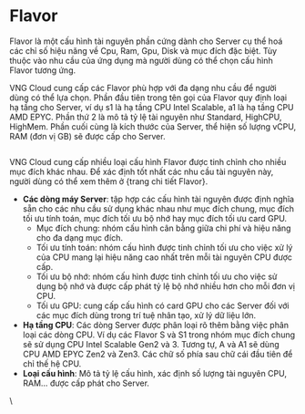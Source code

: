 # Flavor

Flavor là một cấu hình tài nguyên phần cứng dành cho Server cụ thể hoá các chỉ số hiệu năng về Cpu, Ram, Gpu, Disk và mục đích đặc biệt. Tùy thuộc vào nhu cầu của ứng dụng mà người dùng có thể chọn cấu hình Flavor tương ứng.

VNG Cloud cung cấp các Flavor phù hợp với đa dạng nhu cầu để người dùng có thể lựa chọn. Phần đầu tiên trong tên gọi của Flavor quy định loại hạ tầng cho Server, ví dụ s1 là hạ tầng CPU Intel Scalable, a1 là hạ tầng CPU AMD EPYC. Phần thứ 2 là mô tả tỷ lệ tài nguyên như Standard, HighCPU, HighMem. Phần cuối cùng là kích thước của Server, thể hiện số lượng vCPU, RAM (đơn vị GB) sẽ được cấp cho Server.

<figure><img src="https://docs.vngcloud.vn/download/attachments/49647880/download.png?version=1&#x26;modificationDate=1668406683000&#x26;api=v2" alt=""><figcaption></figcaption></figure>

VNG Cloud cung cấp nhiều loại cấu hình Flavor được tinh chỉnh cho nhiều mục đích khác nhau. Để xác định tốt nhất các nhu cầu tài nguyên này, người dùng có thể xem thêm ở {trang chi tiết Flavor}.

* **Các dòng máy Server**: tập hợp các cấu hình tài nguyên được định nghĩa sẵn cho các nhu cầu sử dụng khác nhau như mục đích chung, mục đích tối ưu tính toán, mục đích tối ưu bộ nhớ hay mục đích tối ưu card GPU.
  * Mục đích chung: nhóm cấu hình cân bằng giữa chi phí và hiệu năng cho đa dạng mục đích.
  * Tối ưu tính toán: nhóm cấu hình được tinh chỉnh tối ưu cho việc xử lý của CPU mang lại hiệu năng cao nhất trên mỗi tài nguyên CPU được cấp.
  * Tối ưu bộ nhớ: nhóm cấu hình được tinh chỉnh tối ưu cho việc sử dụng bộ nhớ và được cấp phát tỷ lệ bộ nhớ nhiều hơn cho mỗi đơn vị CPU.
  * Tối ưu GPU: cung cấp cấu hình có card GPU cho các Server đối với các mục đích dùng trong trí tuệ nhân tạo, xử lý dữ liệu lớn.
* **Hạ tầng CPU**: Các dòng Server được phân loại rõ thêm bằng việc phân loại các dòng CPU. Ví dụ các Flavor S và S1 trong nhóm mục đích chung sẽ sử dụng CPU Intel Scalable Gen2 và 3. Tương tự, A và A1 sẽ dùng CPU AMD EPYC Zen2 và Zen3. Các chữ số phía sau chữ cái đầu tiên để chỉ thế hệ CPU.
* **Loại cấu hình**: Mô tả tỷ lệ cấu hình, xác định số lượng tài nguyên CPU, RAM… được cấp phát cho Server.

\
